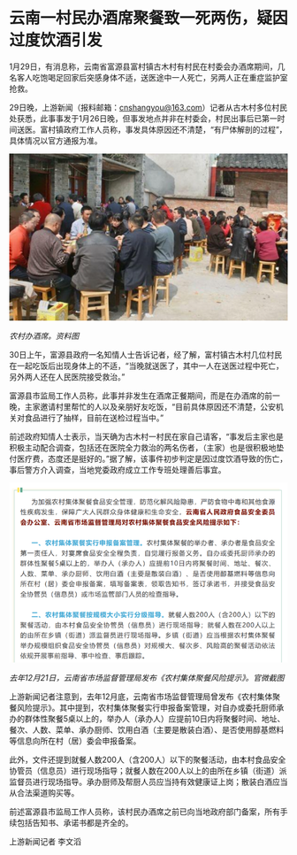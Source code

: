 # 云南一村民办酒席聚餐致一死两伤，疑因过度饮酒引发

1月29日，有消息称，云南省富源县富村镇古木村有村民在村委会办酒席期间，几名客人吃饱喝足回家后突感身体不适，送医途中一人死亡，另两人正在重症监护室抢救。

29日晚，上游新闻（报料邮箱：cnshangyou@163.com）记者从古木村多位村民处获悉，此事事发于1月26日晚，但事发地点并非在村委会，村民出事后已第一时间送医。富村镇政府工作人员称，事发具体原因还不清楚，“有尸体解剖的过程”，具体情况以官方通报为准。

![9c36eef1bd2049e53670dda6c4aec970.jpg](https://raw.githubusercontent.com/qqhsx/qqnews_image/main/2024/01/30/云南一村民办酒席聚餐致一死两伤，疑因过度饮酒引发/9c36eef1bd2049e53670dda6c4aec970.jpg)

_农村办酒席。资料图_

30日上午，富源县政府一名知情人士告诉记者，经了解，富村镇古木村几位村民在一起吃饭后出现身体上的不适，“当晚就送医了，其中一人在送医过程中死亡，另外两人还在人民医院接受救治。”

富源县市监局工作人员称，此事并非发生在酒席正餐期间，而是在办酒席的前一晚，主家邀请村里帮忙的人以及亲朋好友吃饭，“目前具体原因还不清楚，公安机关对食品进行了抽样，目前在送检过程当中。”

前述政府知情人士表示，当天确为古木村一村民在家自己请客，“事发后主家也是积极主动配合调查，包括还在医院全力救治的两名伤者，（主家）也是很积极地垫付医疗费，态度还是挺好的。”据了解，该事件初步判定是因过度饮酒导致的伤亡，事后警方介入调查，当地党委政府成立工作专班处理善后事宜。

![32ff59a00b490d1f382593ce593cc995.jpg](https://raw.githubusercontent.com/qqhsx/qqnews_image/main/2024/01/30/云南一村民办酒席聚餐致一死两伤，疑因过度饮酒引发/32ff59a00b490d1f382593ce593cc995.jpg)

_去年12月21日，云南省市场监督管理局发布《农村集体聚餐风险提示》。官微截图_

上游新闻记者注意到，去年12月底，云南省市场监督管理局曾发布《农村集体聚餐风险提示》。其中提到，农村集体聚餐实行申报备案管理，对自办或委托厨师承办的群体性聚餐5桌以上的，举办人（承办人）应提前10日内将聚餐时间、地址、餐次、人数、菜单、承办厨师、饮用白酒（主要是散装白酒）、是否使用醇基燃料等信息向所在村（居）委会申报备案。

此外，文件还提到就餐人数200人（含200人）以下的聚餐活动，由本村食品安全协管员（信息员）进行现场指导；就餐人数在200人以上的由所在乡镇（街道）派监督员进行现场指导。承办厨师及帮厨人员应当持有效健康证上岗；散装白酒应当从合法渠道购买等。

前述富源县市监局工作人员称，该村民办酒席之前已向当地政府部门备案，所有手续包括告知书、承诺书都是齐全的。

上游新闻记者 李文滔

